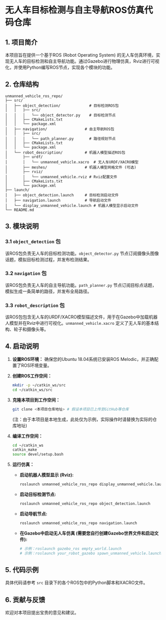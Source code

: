 # 无人车目标检测与自主导航ROS仿真代码仓库

## 1. 项目简介

本项目旨在提供一个基于ROS (Robot Operating System) 的无人车仿真环境，实现无人车的目标检测和自主导航功能。通过Gazebo进行物理仿真，Rviz进行可视化，并使用Python编写ROS节点，实现各个模块的功能。

## 2. 仓库结构

```
unmanned_vehicle_ros_repo/
├── src/
│   ├── object_detection/             # 目标检测ROS包
│   │   ├── src/
│   │   │   └── object_detector.py    # 目标检测节点
│   │   ├── CMakeLists.txt
│   │   └── package.xml
│   ├── navigation/                 # 自主导航ROS包
│   │   ├── src/
│   │   │   └── path_planner.py       # 路径规划节点
│   │   ├── CMakeLists.txt
│   │   └── package.xml
│   └── robot_description/          # 机器人模型描述ROS包
│       ├── urdf/
│       │   └── unmanned_vehicle.xacro  # 无人车URDF/XACRO模型
│       ├── meshes/                 # 机器人模型网格文件 (可选)
│       ├── rviz/
│       │   └── unmanned_vehicle.rviz # Rviz配置文件
│       ├── CMakeLists.txt
│       └── package.xml
├── launch/
│   ├── object_detection.launch     # 目标检测启动文件
│   ├── navigation.launch           # 导航启动文件
│   └── display_unmanned_vehicle.launch # 机器人模型显示启动文件
└── README.md
```

## 3. 模块说明

### 3.1 `object_detection` 包

该ROS包负责无人车的目标检测功能。`object_detector.py` 节点订阅摄像头图像话题，模拟目标检测过程，并发布检测结果。

### 3.2 `navigation` 包

该ROS包负责无人车的自主导航功能。`path_planner.py` 节点订阅目标点话题，模拟生成一条简单的路径，并发布全局路径。

### 3.3 `robot_description` 包

该ROS包包含无人车的URDF/XACRO模型描述文件，用于在Gazebo中加载机器人模型并在Rviz中进行可视化。`unmanned_vehicle.xacro` 定义了无人车的基本结构、轮子和摄像头等。

## 4. 启动说明

1.  **设置ROS环境：** 确保您的Ubuntu 18.04系统已安装ROS Melodic，并正确配置了ROS环境变量。

2.  **创建ROS工作空间：**
    ```bash
    mkdir -p ~/catkin_ws/src
    cd ~/catkin_ws/src
    ```

3.  **克隆本项目到工作空间：**
    ```bash
    git clone <本项目仓库地址> # 假设本项目已上传至GitHub等仓库
    ```
    (注：由于本项目是本地生成，此处仅为示例，实际操作时请替换为实际的仓库地址)

4.  **编译工作空间：**
    ```bash
    cd ~/catkin_ws
    catkin_make
    source devel/setup.bash
    ```

5.  **运行仿真：**

    *   **启动机器人模型显示 (Rviz):**
        ```bash
        roslaunch unmanned_vehicle_ros_repo display_unmanned_vehicle.launch
        ```

    *   **启动目标检测节点:**
        ```bash
        roslaunch unmanned_vehicle_ros_repo object_detection.launch
        ```

    *   **启动导航节点:**
        ```bash
        roslaunch unmanned_vehicle_ros_repo navigation.launch
        ```

    *   **在Gazebo中启动无人车仿真 (需要您自行创建Gazebo世界文件和启动文件):**
        ```bash
        # 示例：roslaunch gazebo_ros empty_world.launch
        # 示例：roslaunch your_robot_gazebo spawn_unmanned_vehicle.launch
        ```

## 5. 代码示例

具体代码请参考 `src` 目录下的各个ROS包中的Python脚本和XACRO文件。

## 6. 贡献与反馈

欢迎对本项目提出宝贵的意见和建议。


